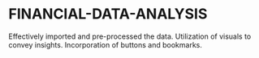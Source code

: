 # FINANCIAL-DATA-ANALYSIS
Effectively imported and pre-processed the data.
Utilization of visuals to convey insights.
Incorporation of buttons and bookmarks.
